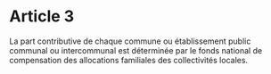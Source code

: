 # Article 3

La part contributive de chaque commune ou établissement public communal ou intercommunal est déterminée par le fonds national de compensation des allocations familiales des collectivités locales.
